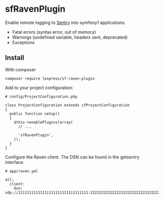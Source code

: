 sfRavenPlugin
=============

Enable remote logging to [Sentry](https://getsentry.com/welcome/) into symfony1 applications.

* Fatal errors (syntax error, out of memory)
* Warnings (undefined variable, headers sent, deprecated)
* Exceptions

Install
-------

With composer

    composer require lexpress/sf-raven-plugin

Add to your project configuration:

    # config/ProjectConfiguration.php

    class ProjectConfiguration extends sfProjectConfiguration
    {
      public function setup()
      {
        $this->enablePlugins(array(
          // ...

          'sfRavenPlugin',
        ));
      }
    }

Configure the Raven client. The DSN can be found in the getsentry interface.

    # app/raven.yml

    all:
      client:
        dsn: udp://11111111111111111111111111111111:22222222222222222222222222222222@localhost:9001/1
